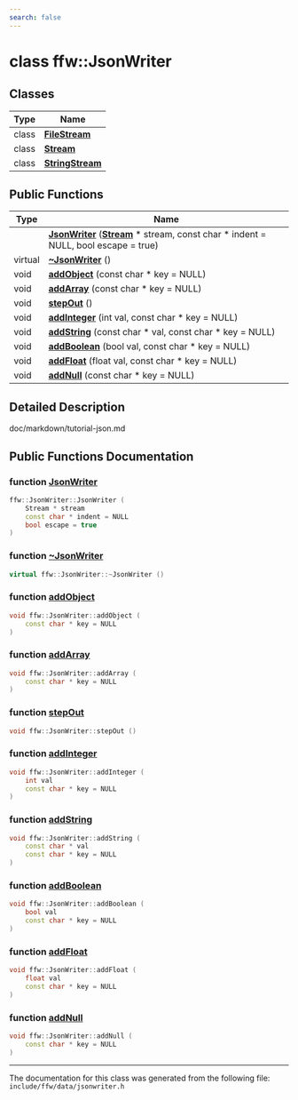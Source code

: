 ```yaml
---
search: false
---
```


# class ffw::JsonWriter

## Classes

|Type|Name|
|-----|-----|
|class|[**FileStream**](classffw_1_1_json_writer_1_1_file_stream.md)|
|class|[**Stream**](classffw_1_1_json_writer_1_1_stream.md)|
|class|[**StringStream**](classffw_1_1_json_writer_1_1_string_stream.md)|


## Public Functions

|Type|Name|
|-----|-----|
||[**JsonWriter**](classffw_1_1_json_writer.md#1a68ea355d00a1ccae20abd05a99010e89) (**[Stream](classffw_1_1_json_writer_1_1_stream.md)** \* stream, const char \* indent = NULL, bool escape = true) |
|virtual |[**~JsonWriter**](classffw_1_1_json_writer.md#1a24d1446c0c540960ec5a9c2cb034a30a) () |
|void|[**addObject**](classffw_1_1_json_writer.md#1a805abd280c38026f3f403f7167785c68) (const char \* key = NULL) |
|void|[**addArray**](classffw_1_1_json_writer.md#1a760f78d5fae1542cae286100846513e2) (const char \* key = NULL) |
|void|[**stepOut**](classffw_1_1_json_writer.md#1a5a1b77a9e624dfff40005ce7e07c1704) () |
|void|[**addInteger**](classffw_1_1_json_writer.md#1a61131c785d1d69bc3ab6a349845476b5) (int val, const char \* key = NULL) |
|void|[**addString**](classffw_1_1_json_writer.md#1a9637c8482d557fdd475b3109b9705785) (const char \* val, const char \* key = NULL) |
|void|[**addBoolean**](classffw_1_1_json_writer.md#1a01bc13786549bfca104dfeecc58f274e) (bool val, const char \* key = NULL) |
|void|[**addFloat**](classffw_1_1_json_writer.md#1a543ec61ef860ad28185914c183b2044d) (float val, const char \* key = NULL) |
|void|[**addNull**](classffw_1_1_json_writer.md#1a98a1ecff794add6c689a67cff99e600a) (const char \* key = NULL) |


## Detailed Description

doc/markdown/tutorial-json.md 
## Public Functions Documentation

### function <a id="1a68ea355d00a1ccae20abd05a99010e89" href="#1a68ea355d00a1ccae20abd05a99010e89">JsonWriter</a>

```cpp
ffw::JsonWriter::JsonWriter (
    Stream * stream
    const char * indent = NULL
    bool escape = true
)
```



### function <a id="1a24d1446c0c540960ec5a9c2cb034a30a" href="#1a24d1446c0c540960ec5a9c2cb034a30a">~JsonWriter</a>

```cpp
virtual ffw::JsonWriter::~JsonWriter ()
```



### function <a id="1a805abd280c38026f3f403f7167785c68" href="#1a805abd280c38026f3f403f7167785c68">addObject</a>

```cpp
void ffw::JsonWriter::addObject (
    const char * key = NULL
)
```



### function <a id="1a760f78d5fae1542cae286100846513e2" href="#1a760f78d5fae1542cae286100846513e2">addArray</a>

```cpp
void ffw::JsonWriter::addArray (
    const char * key = NULL
)
```



### function <a id="1a5a1b77a9e624dfff40005ce7e07c1704" href="#1a5a1b77a9e624dfff40005ce7e07c1704">stepOut</a>

```cpp
void ffw::JsonWriter::stepOut ()
```



### function <a id="1a61131c785d1d69bc3ab6a349845476b5" href="#1a61131c785d1d69bc3ab6a349845476b5">addInteger</a>

```cpp
void ffw::JsonWriter::addInteger (
    int val
    const char * key = NULL
)
```



### function <a id="1a9637c8482d557fdd475b3109b9705785" href="#1a9637c8482d557fdd475b3109b9705785">addString</a>

```cpp
void ffw::JsonWriter::addString (
    const char * val
    const char * key = NULL
)
```



### function <a id="1a01bc13786549bfca104dfeecc58f274e" href="#1a01bc13786549bfca104dfeecc58f274e">addBoolean</a>

```cpp
void ffw::JsonWriter::addBoolean (
    bool val
    const char * key = NULL
)
```



### function <a id="1a543ec61ef860ad28185914c183b2044d" href="#1a543ec61ef860ad28185914c183b2044d">addFloat</a>

```cpp
void ffw::JsonWriter::addFloat (
    float val
    const char * key = NULL
)
```



### function <a id="1a98a1ecff794add6c689a67cff99e600a" href="#1a98a1ecff794add6c689a67cff99e600a">addNull</a>

```cpp
void ffw::JsonWriter::addNull (
    const char * key = NULL
)
```





----------------------------------------
The documentation for this class was generated from the following file: `include/ffw/data/jsonwriter.h`
